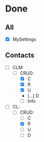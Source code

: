# Done

## All
- [x] MySettings

## Contacts
- [ ] CLM:
  - [ ] CRUD:
    - [x] C
    - [x] R
    - [x] U
    - [&hellip;] D
    - [ ] Info
- [ ] CL:
  - [ ] CRUD:
    - [ ] C
    - [x] R
    - [ ] U
    - [ ] D
